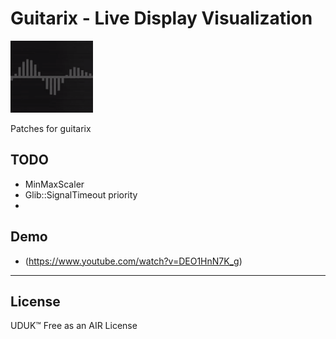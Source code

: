 # Guitarix - Live Display Visualization

![alt text](https://raw.githubusercontent.com/soundbooze/soundbooze-guitarix/master/logo.png "Home")

Patches for guitarix 

## TODO

- MinMaxScaler
- Glib::SignalTimeout priority
-

## Demo

- (https://www.youtube.com/watch?v=DEO1HnN7K_g)

___

## License

UDUK™ Free as an AIR License
